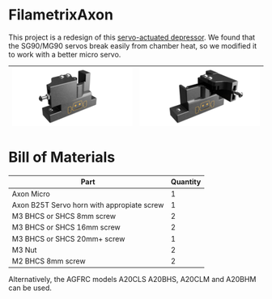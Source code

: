 # FilametrixAxon

This project is a redesign of this [servo-actuated depressor](https://www.printables.com/model/1097275-voron-24r2-filametrix-filament-cutter-gantry-servo). We found that the SG90/MG90 servos break easily from chamber heat, so we modified it to work with a better micro servo. 

| ![FrontClosed](Images/FrontClosed.png) | ![FrontOpen](Images/FrontOpen.png) |
| --- | --- |

# Bill of Materials

| Part | Quantity |
| --- | --- |
| Axon Micro | 1 |
| Axon B25T Servo horn with appropiate screw | 1 |
| M3 BHCS or SHCS 8mm screw | 2 |
| M3 BHCS or SHCS 16mm screw | 2 |
| M3 BHCS or SHCS 20mm+ screw | 1 |
| M3 Nut | 2 |
| M2 BHCS 8mm screw | 2 |

Alternatively, the AGFRC models A20CLS A20BHS, A20CLM and A20BHM can be used. 
